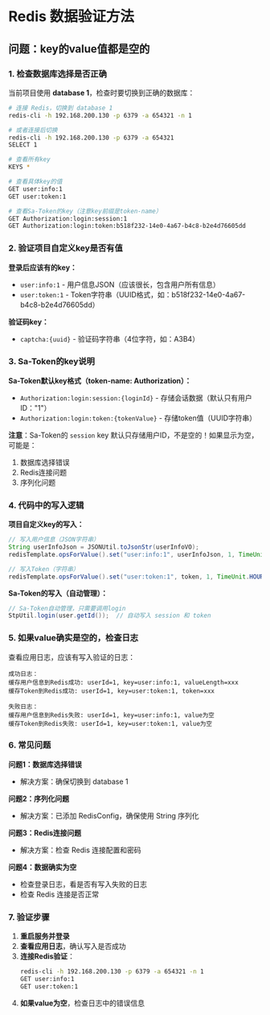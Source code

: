# Redis 数据验证方法

## 问题：key的value值都是空的

### 1. 检查数据库选择是否正确

当前项目使用 **database 1**，检查时要切换到正确的数据库：

```bash
# 连接 Redis，切换到 database 1
redis-cli -h 192.168.200.130 -p 6379 -a 654321 -n 1

# 或者连接后切换
redis-cli -h 192.168.200.130 -p 6379 -a 654321
SELECT 1

# 查看所有key
KEYS *

# 查看具体key的值
GET user:info:1
GET user:token:1

# 查看Sa-Token的key（注意key前缀是token-name）
GET Authorization:login:session:1
GET Authorization:login:token:b518f232-14e0-4a67-b4c8-b2e4d76605dd
```

### 2. 验证项目自定义key是否有值

**登录后应该有的key：**
- `user:info:1` - 用户信息JSON（应该很长，包含用户所有信息）
- `user:token:1` - Token字符串（UUID格式，如：b518f232-14e0-4a67-b4c8-b2e4d76605dd）

**验证码key：**
- `captcha:{uuid}` - 验证码字符串（4位字符，如：A3B4）

### 3. Sa-Token的key说明

**Sa-Token默认key格式（token-name: Authorization）：**
- `Authorization:login:session:{loginId}` - 存储会话数据（默认只有用户ID："1"）
- `Authorization:login:token:{tokenValue}` - 存储token值（UUID字符串）

**注意**：Sa-Token的 `session` key 默认只存储用户ID，不是空的！如果显示为空，可能是：
1. 数据库选择错误
2. Redis连接问题
3. 序列化问题

### 4. 代码中的写入逻辑

**项目自定义key的写入：**
```java
// 写入用户信息（JSON字符串）
String userInfoJson = JSONUtil.toJsonStr(userInfoVO);
redisTemplate.opsForValue().set("user:info:1", userInfoJson, 1, TimeUnit.HOURS);

// 写入Token（字符串）
redisTemplate.opsForValue().set("user:token:1", token, 1, TimeUnit.HOURS);
```

**Sa-Token的写入（自动管理）：**
```java
// Sa-Token自动管理，只需要调用login
StpUtil.login(user.getId());  // 自动写入 session 和 token
```

### 5. 如果value确实是空的，检查日志

查看应用日志，应该有写入验证的日志：

```
成功日志：
缓存用户信息到Redis成功: userId=1, key=user:info:1, valueLength=xxx
缓存Token到Redis成功: userId=1, key=user:token:1, token=xxx

失败日志：
缓存用户信息到Redis失败: userId=1, key=user:info:1, value为空
缓存Token到Redis失败: userId=1, key=user:token:1, value为空
```

### 6. 常见问题

**问题1：数据库选择错误**
- 解决方案：确保切换到 database 1

**问题2：序列化问题**
- 解决方案：已添加 RedisConfig，确保使用 String 序列化

**问题3：Redis连接问题**
- 解决方案：检查 Redis 连接配置和密码

**问题4：数据确实为空**
- 检查登录日志，看是否有写入失败的日志
- 检查 Redis 连接是否正常

### 7. 验证步骤

1. **重启服务并登录**
2. **查看应用日志**，确认写入是否成功
3. **连接Redis验证**：
   ```bash
   redis-cli -h 192.168.200.130 -p 6379 -a 654321 -n 1
   GET user:info:1
   GET user:token:1
   ```
4. **如果value为空**，检查日志中的错误信息

